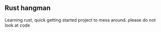 ## Rust hangman
Learning rust, quick getting started project to mess around.
please do not look at code